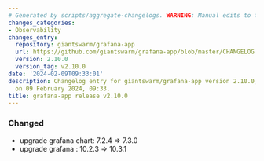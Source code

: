 ```yaml
---
# Generated by scripts/aggregate-changelogs. WARNING: Manual edits to this files will be overwritten.
changes_categories:
- Observability
changes_entry:
  repository: giantswarm/grafana-app
  url: https://github.com/giantswarm/grafana-app/blob/master/CHANGELOG.md#2100---2024-02-09
  version: 2.10.0
  version_tag: v2.10.0
date: '2024-02-09T09:33:01'
description: Changelog entry for giantswarm/grafana-app version 2.10.0, published
  on 09 February 2024, 09:33.
title: grafana-app release v2.10.0
---
```


### Changed
- upgrade grafana chart: 7.2.4 => 7.3.0
- upgrade grafana : 10.2.3 => 10.3.1
